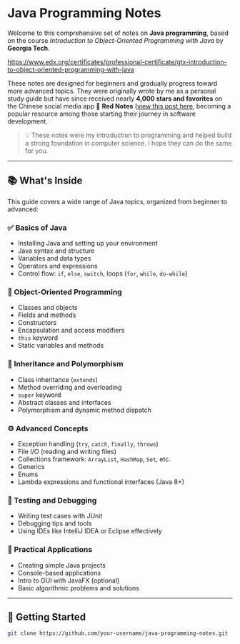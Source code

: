 # Java Programming Notes

Welcome to this comprehensive set of notes on **Java programming**, based on the course *Introduction to Object-Oriented Programming with Java* by **Georgia Tech**.

https://www.edx.org/certificates/professional-certificate/gtx-introduction-to-object-oriented-programming-with-java

These notes are designed for beginners and gradually progress toward more advanced topics. They were originally wrote by me as a personal study guide but have since received nearly **4,000 stars and favorites** on the Chinese social media app 🍠 **Red Notes** ([view this post here]((https://www.xiaohongshu.com/explore/66eed5fa000000001e018f1c?app_platform=ios&app_version=8.81.2&share_from_user_hidden=true&xsec_source=app_share&type=normal&xsec_token=CBUKO0rWL74DsISmvplGe5Jg4nXZvlsL9fTk_NlVBEUG8=&author_share=1&xhsshare=CopyLink&shareRedId=N0gyNzs9OjpLP0ZFO0ozPjs2SzlIOEhC&apptime=1746606688&share_id=618fbd4860fe4309a215efc3b888ff3c)), becoming a popular resource among those starting their journey in software development.

> 💡 These notes were my introduction to programming and helped build a strong foundation in computer science. I hope they can do the same for you.

---

## 📚 What's Inside

This guide covers a wide range of Java topics, organized from beginner to advanced:

### ✅ Basics of Java
- Installing Java and setting up your environment
- Java syntax and structure
- Variables and data types
- Operators and expressions
- Control flow: `if`, `else`, `switch`, loops (`for`, `while`, `do-while`)

### 🧱 Object-Oriented Programming
- Classes and objects
- Fields and methods
- Constructors
- Encapsulation and access modifiers
- `this` keyword
- Static variables and methods

### 🔁 Inheritance and Polymorphism
- Class inheritance (`extends`)
- Method overriding and overloading
- `super` keyword
- Abstract classes and interfaces
- Polymorphism and dynamic method dispatch

### ⚙️ Advanced Concepts
- Exception handling (`try`, `catch`, `finally`, `throws`)
- File I/O (reading and writing files)
- Collections framework: `ArrayList`, `HashMap`, `Set`, etc.
- Generics
- Enums
- Lambda expressions and functional interfaces (Java 8+)

### 🧪 Testing and Debugging
- Writing test cases with JUnit
- Debugging tips and tools
- Using IDEs like IntelliJ IDEA or Eclipse effectively

### 🔧 Practical Applications
- Creating simple Java projects
- Console-based applications
- Intro to GUI with JavaFX (optional)
- Basic algorithmic problems and solutions

---

## 🚀 Getting Started

```bash
git clone https://github.com/your-username/java-programming-notes.git
